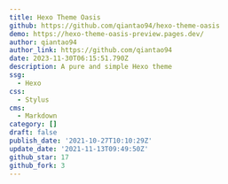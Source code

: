```yaml
---
title: Hexo Theme Oasis
github: https://github.com/qiantao94/hexo-theme-oasis
demo: https://hexo-theme-oasis-preview.pages.dev/
author: qiantao94
author_link: https://github.com/qiantao94
date: 2023-11-30T06:15:51.790Z
description: A pure and simple Hexo theme
ssg:
  - Hexo
css:
  - Stylus
cms:
  - Markdown
category: []
draft: false
publish_date: '2021-10-27T10:10:29Z'
update_date: '2021-11-13T09:49:50Z'
github_star: 17
github_fork: 3
---
```


